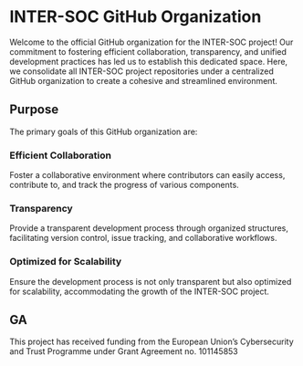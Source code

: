 # INTER-SOC GitHub Organization

Welcome to the official GitHub organization for the INTER-SOC project! Our commitment to fostering efficient collaboration, transparency, and unified development practices has led us to establish this dedicated space. Here, we consolidate all INTER-SOC project repositories under a centralized GitHub organization to create a cohesive and streamlined environment.

## Purpose
The primary goals of this GitHub organization are:

### Efficient Collaboration
Foster a collaborative environment where contributors can easily access, contribute to, and track the progress of various components.

### Transparency
Provide a transparent development process through organized structures, facilitating version control, issue tracking, and collaborative workflows.

### Optimized for Scalability
Ensure the development process is not only transparent but also optimized for scalability, accommodating the growth of the INTER-SOC project.

## GA
This project has received funding from the European Union’s Cybersecurity and Trust Programme under Grant Agreement no. 101145853